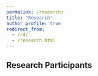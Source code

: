 ```yaml
---
permalink: /research/
title: "Research"
author_profile: true
redirect_from: 
  - /rd/
  - /research.html
---
```


## Research Participants


